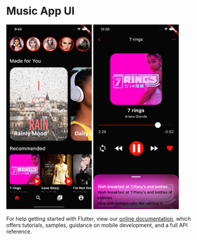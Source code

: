 # Music App UI

<div>
<img src="screenshots/home_screen.png" width="45%" />
<img src="screenshots/player_screen.png" width="45%" />
</div>

For help getting started with Flutter, view our
[online documentation](https://flutter.dev/docs), which offers tutorials,
samples, guidance on mobile development, and a full API reference.
